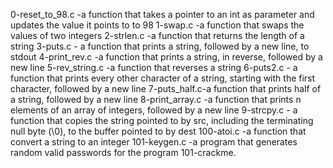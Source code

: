0-reset_to_98.c -a function that takes a pointer to an int as parameter and updates the value it points to to 98
1-swap.c -a function that swaps the values of two integers
2-strlen.c -a function that returns the length of a string
3-puts.c - a function that prints a string, followed by a new line, to stdout
4-print_rev.c -a function that prints a string, in reverse, followed by a new line
5-rev_string.c -a function that reverses a string
6-puts2.c - a function that prints every other character of a string, starting with the first character, followed by a new line
7-puts_half.c-a function that prints half of a string, followed by a new line
8-print_array.c -a function that prints n elements of an array of integers, followed by a new line
9-strcpy.c - a function that copies the string pointed to by src, including the terminating null byte (\0), to the buffer pointed to by dest
100-atoi.c -a function that convert a string to an integer
101-keygen.c -a program that generates random valid passwords for the program 101-crackme.
